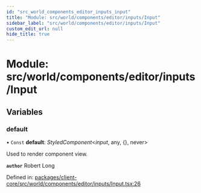 ```yaml
---
id: "src_world_components_editor_inputs_input"
title: "Module: src/world/components/editor/inputs/Input"
sidebar_label: "src/world/components/editor/inputs/Input"
custom_edit_url: null
hide_title: true
---
```


# Module: src/world/components/editor/inputs/Input

## Variables

### default

• `Const` **default**: *StyledComponent*<*input*, any, {}, never\>

Used to render component view.

**`author`** Robert Long

Defined in: [packages/client-core/src/world/components/editor/inputs/Input.tsx:26](https://github.com/xr3ngine/xr3ngine/blob/716a06460/packages/client-core/src/world/components/editor/inputs/Input.tsx#L26)
